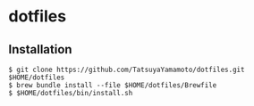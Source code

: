 # dotfiles


## Installation

```
$ git clone https://github.com/TatsuyaYamamoto/dotfiles.git $HOME/dotfiles
$ brew bundle install --file $HOME/dotfiles/Brewfile
$ $HOME/dotfiles/bin/install.sh
```
